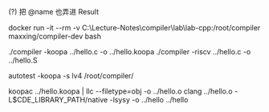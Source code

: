 
(?) 把 @name 也弄进 Result


docker run -it --rm -v C:\Lecture-Notes\compiler\lab\lab-cpp:/root/compiler maxxing/compiler-dev bash

./compiler -koopa ../hello.c -o ../hello.koopa
./compiler -riscv ../hello.c -o ../hello.S

autotest -koopa -s lv4 /root/compiler/


koopac ../hello.koopa | llc --filetype=obj -o ../hello.o
clang ../hello.o -L$CDE_LIBRARY_PATH/native -lsysy -o ../hello
../hello